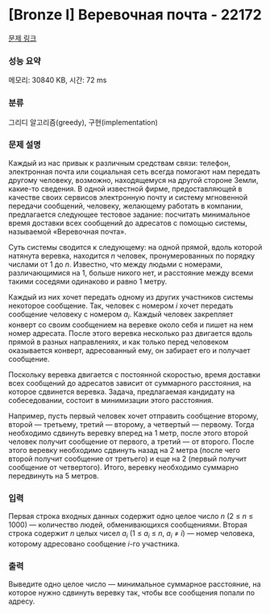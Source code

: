 # [Bronze I] Веревочная почта - 22172 

[문제 링크](https://www.acmicpc.net/problem/22172) 

### 성능 요약

메모리: 30840 KB, 시간: 72 ms

### 분류

그리디 알고리즘(greedy), 구현(implementation)

### 문제 설명

<p>Каждый из нас привык к различным средствам связи: телефон, электронная почта или социальная сеть всегда помогают нам передать другому человеку, возможно, находящемуся на другой стороне Земли, какие-то сведения. В одной известной фирме, предоставляющей в качестве своих сервисов электронную почту и систему мгновенной передачи сообщений, человеку, желающему работать в компании, предлагается следующее тестовое задание: посчитать минимальное время доставки всех сообщений до адресатов с помощью системы, называемой «Веревочная почта».</p>

<p>Суть системы сводится к следующему: на одной прямой, вдоль которой натянута веревка, находится <i>n</i> человек, пронумерованных по порядку числами от 1 до <i>n</i>. Известно, что между людьми с номерами, различающимися на 1, больше никого нет, и расстояние между всеми такими соседями одинаково и равно 1 метру.</p>

<p>Каждый из них хочет передать одному из других участников системы некоторое сообщение. Так, человек с номером <i>i</i> хочет передать сообщение человеку с номером <i>a<sub>i</sub></i>. Каждый человек закрепляет конверт со своим сообщением на веревке около себя и пишет на нем номер адресата. После этого веревка несколько раз двигается вдоль прямой в разных направлениях, и как только перед человеком оказывается конверт, адресованный ему, он забирает его и получает сообщение.</p>

<p>Поскольку веревка двигается с постоянной скоростью, время доставки всех сообщений до адресатов зависит от суммарного расстояния, на которое сдвинется веревка. Задача, предлагаемая кандидату на собеседовании, состоит в минимизации этого расстояния.</p>

<p>Например, пусть первый человек хочет отправить сообщение второму, второй — третьему, третий — второму, а четвертый — первому. Тогда необходимо сдвинуть веревку вперед на 1 метр, после этого второй человек получит сообщение от первого, а третий — от второго. После этого веревку необходимо сдвинуть назад на 2 метра (после чего второй получит сообщение от третьего) и еще на 2 (первый получит сообщение от четвертого). Итого, веревку необходимо суммарно передвинуть на 5 метров.</p>

### 입력 

 <p>Первая строка входных данных содержит одно целое число <i>n</i> (2 ≤ <i>n</i> ≤ 1000) — количество людей, обменивающихся сообщениями. Вторая строка содержит <i>n</i> целых чисел <i>a<sub>i</sub></i> (1 ≤ <i>a<sub>i</sub></i> ≤ <i>n</i>, <i>a<sub>i</sub></i> ≠ <i>i</i>) — номер человека, которому адресовано сообщение <i>i</i>-го участника.</p>

### 출력 

 <p>Выведите одно целое число — минимальное суммарное расстояние, на которое нужно сдвинуть веревку так, чтобы все сообщения попали по адресу.</p>

